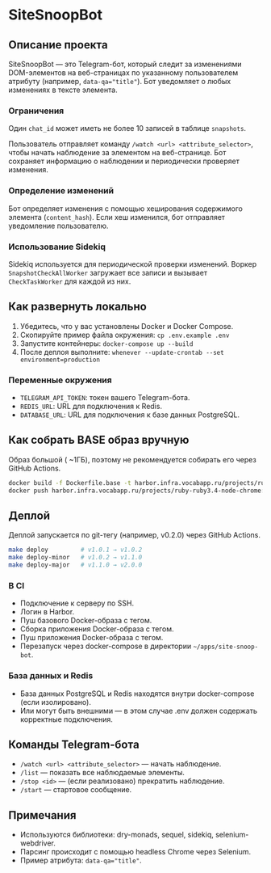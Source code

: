 # SiteSnoopBot

## Описание проекта

SiteSnoopBot — это Telegram-бот, который следит за изменениями DOM-элементов на веб-страницах по указанному пользователем атрибуту (например, `data-qa="title"`). Бот уведомляет о любых изменениях в тексте элемента.

### Ограничения

Один `chat_id` может иметь не более 10 записей в таблице `snapshots`.

Пользователь отправляет команду `/watch <url> <attribute_selector>`, чтобы начать наблюдение за элементом на веб-странице. Бот сохраняет информацию о наблюдении и периодически проверяет изменения.

### Определение изменений

Бот определяет изменения с помощью хеширования содержимого элемента (`content_hash`). Если хеш изменился, бот отправляет уведомление пользователю.

### Использование Sidekiq

Sidekiq используется для периодической проверки изменений. Воркер `SnapshotCheckAllWorker` загружает все записи и вызывает `CheckTaskWorker` для каждой из них.

## Как развернуть локально

1. Убедитесь, что у вас установлены Docker и Docker Compose.
2. Скопируйте пример файла окружения: `cp .env.example .env`
3. Запустите контейнеры: `docker-compose up --build`
4. После деплоя выполните: `whenever --update-crontab --set environment=production`

### Переменные окружения

- `TELEGRAM_API_TOKEN`: токен вашего Telegram-бота.
- `REDIS_URL`: URL для подключения к Redis.
- `DATABASE_URL`: URL для подключения к базе данных PostgreSQL.

## Как собрать BASE образ вручную

Образ большой ( ~1ГБ), поэтому не рекомендуется собирать его через GitHub Actions.

```bash
docker build -f Dockerfile.base -t harbor.infra.vocabapp.ru/projects/ruby-ruby3.4-node-chrome:latest .
docker push harbor.infra.vocabapp.ru/projects/ruby-ruby3.4-node-chrome:latest
```

## Деплой

Деплой запускается по git-тегу (например, v0.2.0) через GitHub Actions.

```bash
make deploy         # v1.0.1 → v1.0.2
make deploy-minor   # v1.0.2 → v1.1.0
make deploy-major   # v1.1.0 → v2.0.0
```

### В CI

- Подключение к серверу по SSH.
- Логин в Harbor.
- Пуш базового Docker-образа с тегом.
- Сборка приложения Docker-образа с тегом.
- Пуш приложения Docker-образа с тегом.
- Перезапуск через docker-compose в директории `~/apps/site-snoop-bot`.

### База данных и Redis

- База данных PostgreSQL и Redis находятся внутри docker-compose (если изолировано).
- Или могут быть внешними — в этом случае .env должен содержать корректные подключения.

## Команды Telegram-бота

- `/watch <url> <attribute_selector>` — начать наблюдение.
- `/list` — показать все наблюдаемые элементы.
- `/stop <id>` — (если реализовано) прекратить наблюдение.
- `/start` — стартовое сообщение.

## Примечания

- Используются библиотеки: dry-monads, sequel, sidekiq, selenium-webdriver.
- Парсинг происходит с помощью headless Chrome через Selenium.
- Пример атрибута: `data-qa="title"`.
